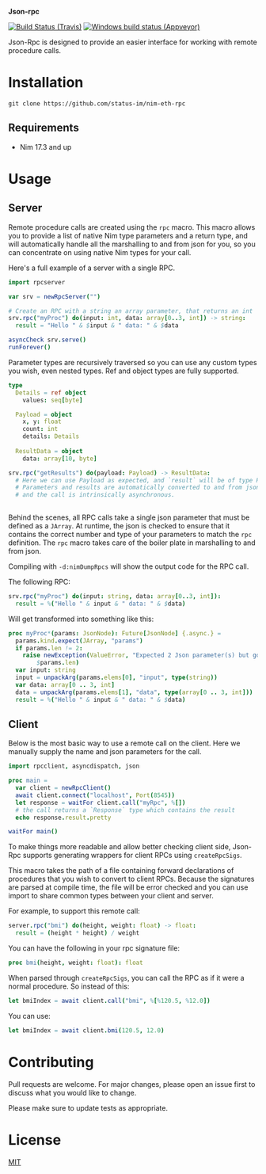 **Json-rpc**

[![Build Status (Travis)](https://img.shields.io/travis/status-im/nim-eth-rpc/master.svg?label=Linux%20/%20macOS "Linux/macOS build status (Travis)")](https://travis-ci.org/status-im/nim-eth-rpc)
[![Windows build status (Appveyor)](https://img.shields.io/appveyor/ci/jarradh/nim-eth-rpc/master.svg?label=Windows "Windows build status (Appveyor)")](https://ci.appveyor.com/project/jarradh/nim-eth-rpc)

Json-Rpc is designed to provide an easier interface for working with remote procedure calls.

# Installation

`git clone https://github.com/status-im/nim-eth-rpc`


## Requirements
* Nim 17.3 and up


# Usage

## Server

Remote procedure calls are created using the `rpc` macro.
This macro allows you to provide a list of native Nim type parameters and a return type, and will automatically handle all the marshalling to and from json for you, so you can concentrate on using native Nim types for your call.

Here's a full example of a server with a single RPC.

```nim
import rpcserver

var srv = newRpcServer("")

# Create an RPC with a string an array parameter, that returns an int
srv.rpc("myProc") do(input: int, data: array[0..3, int]) -> string:
  result = "Hello " & $input & " data: " & $data

asyncCheck srv.serve()
runForever()
```

Parameter types are recursively traversed so you can use any custom types you wish, even nested types. Ref and object types are fully supported.

```nim
type
  Details = ref object
    values: seq[byte]

  Payload = object
    x, y: float
    count: int
    details: Details
  
  ResultData = object
    data: array[10, byte]

srv.rpc("getResults") do(payload: Payload) -> ResultData:
  # Here we can use Payload as expected, and `result` will be of type ResultData.
  # Parameters and results are automatically converted to and from json
  # and the call is intrinsically asynchronous.
  
```

Behind the scenes, all RPC calls take a single json parameter that must be defined as a `JArray`.
At runtime, the json is checked to ensure that it contains the correct number and type of your parameters to match the `rpc` definition.
The `rpc` macro takes care of the boiler plate in marshalling to and from json.

Compiling with `-d:nimDumpRpcs` will show the output code for the RPC call.

The following RPC:

```nim
srv.rpc("myProc") do(input: string, data: array[0..3, int]):
  result = %("Hello " & input & " data: " & $data)
```
Will get transformed into something like this:

```nim
proc myProc*(params: JsonNode): Future[JsonNode] {.async.} =
  params.kind.expect(JArray, "params")
  if params.len != 2:
    raise newException(ValueError, "Expected 2 Json parameter(s) but got " &
        $params.len)
  var input: string
  input = unpackArg(params.elems[0], "input", type(string))
  var data: array[0 .. 3, int]
  data = unpackArg(params.elems[1], "data", type(array[0 .. 3, int]))
  result = %("Hello " & input & " data: " & $data)
```

## Client

Below is the most basic way to use a remote call on the client.
Here we manually supply the name and json parameters for the call. 

```nim
import rpcclient, asyncdispatch, json

proc main =
  var client = newRpcClient()
  await client.connect("localhost", Port(8545))
  let response = waitFor client.call("myRpc", %[])
  # the call returns a `Response` type which contains the result
  echo response.result.pretty

waitFor main()
```

To make things more readable and allow better checking client side, Json-Rpc supports generating wrappers for client RPCs using `createRpcSigs`.

This macro takes the path of a file containing forward declarations of procedures that you wish to convert to client RPCs.
Because the signatures are parsed at compile time, the file will be error checked and you can use import to share common types between your client and server. 

For example, to support this remote call:

```nim
server.rpc("bmi") do(height, weight: float) -> float:
  result = (height * height) / weight
```

You can have the following in your rpc signature file:

```nim
proc bmi(height, weight: float): float
```

When parsed through `createRpcSigs`, you can call the RPC as if it were a normal procedure.
So instead of this:

```nim
let bmiIndex = await client.call("bmi", %[%120.5, %12.0])
```

You can use:

```nim
let bmiIndex = await client.bmi(120.5, 12.0)
```


# Contributing
Pull requests are welcome. For major changes, please open an issue first to discuss what you would like to change.

Please make sure to update tests as appropriate.

# License
[MIT](https://choosealicense.com/licenses/mit/)